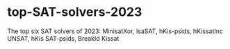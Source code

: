 # top-SAT-solvers-2023
The top six SAT solvers of 2023: MinisatXor, IsaSAT, hKis-psids, hKissatInc UNSAT, hKis SAT-psids, BreakId Kissat
